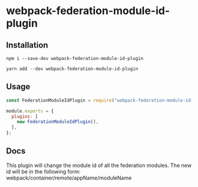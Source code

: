 # webpack-federation-module-id-plugin

## Installation

`npm i --save-dev webpack-federation-module-id-plugin`

`yarn add --dev webpack-federation-module-id-plugin`

## Usage

```javascript
const FederationModuleIdPlugin = require("webpack-federation-module-id-plugin");

module.exports = {
  plugins: [
    new FederationModuleIdPlugin(),
  ],
};
```

## Docs

This plugin will change the module id of all the federation modules.
The new id will be in the following form: webpack/container/remote/appName/moduleName
